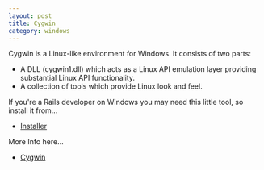 ```yaml
---
layout: post
title: Cygwin
category: windows
---
```


Cygwin is a Linux-like environment for Windows. It consists of two parts:

* A DLL (cygwin1.dll) which acts as a Linux API emulation layer providing substantial Linux API functionality.
* A collection of tools which provide Linux look and feel.

If you're a Rails developer on Windows you may need this little tool, so install it from...

* [Installer](http://cygwin.com/setup.exe)

More Info here...

* [Cygwin](http://cygwin.com/)
